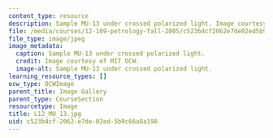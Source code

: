 ```yaml
---
content_type: resource
description: Sample MU-13 under crossed polarized light. Image courtesy of MIT OCW.
file: /media/courses/12-109-petrology-fall-2005/c523b4cf2062e7de02ed5b9c66a8a198_L12_MU_13.jpg
file_type: image/jpeg
image_metadata:
  caption: Sample MU-13 under crossed polarized light.
  credit: Image courtesy of MIT OCW.
  image-alt: Sample MU-13 under crossed polarized light.
learning_resource_types: []
ocw_type: OCWImage
parent_title: Image Gallery
parent_type: CourseSection
resourcetype: Image
title: L12_MU_13.jpg
uid: c523b4cf-2062-e7de-02ed-5b9c66a8a198
---
```

